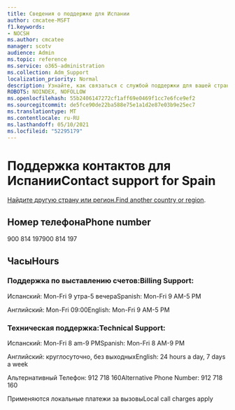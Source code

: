 ```yaml
---
title: Сведения о поддержке для Испании
author: cmcatee-MSFT
f1.keywords:
- NOCSH
ms.author: cmcatee
manager: scotv
audience: Admin
ms.topic: reference
ms.service: o365-administration
ms.collection: Adm_Support
localization_priority: Normal
description: Узнайте, как связаться с службой поддержки для вашей страны или региона.
ROBOTS: NOINDEX, NOFOLLOW
ms.openlocfilehash: 55b2406147272cf1aff69e0469f1cc7e6fce9ef2
ms.sourcegitcommit: de5fce90de22ba588e75e1a1d2e87e03b9e25ec7
ms.translationtype: MT
ms.contentlocale: ru-RU
ms.lasthandoff: 05/10/2021
ms.locfileid: "52295179"
---
```

# <a name="contact-support-for-spain"></a><span data-ttu-id="be990-103">Поддержка контактов для Испании</span><span class="sxs-lookup"><span data-stu-id="be990-103">Contact support for Spain</span></span>

<span data-ttu-id="be990-104">[Найдите другую страну или регион.](../../business-video/get-help-support.md)</span><span class="sxs-lookup"><span data-stu-id="be990-104">[Find another country or region](../../business-video/get-help-support.md).</span></span>

## <a name="phone-number"></a><span data-ttu-id="be990-105">Номер телефона</span><span class="sxs-lookup"><span data-stu-id="be990-105">Phone number</span></span>
<span data-ttu-id="be990-106">900 814 197</span><span class="sxs-lookup"><span data-stu-id="be990-106">900 814 197</span></span>

## <a name="hours"></a><span data-ttu-id="be990-107">Часы</span><span class="sxs-lookup"><span data-stu-id="be990-107">Hours</span></span>
### <a name="billing-support"></a><span data-ttu-id="be990-108">Поддержка по выставлению счетов:</span><span class="sxs-lookup"><span data-stu-id="be990-108">Billing Support:</span></span>

<span data-ttu-id="be990-109">Испанский: Mon-Fri 9 утра-5 вечера</span><span class="sxs-lookup"><span data-stu-id="be990-109">Spanish: Mon-Fri 9 AM-5 PM</span></span>

<span data-ttu-id="be990-110">Английский: Mon-Fri 09:00</span><span class="sxs-lookup"><span data-stu-id="be990-110">English: Mon-Fri 9 AM-5 PM</span></span>

### <a name="technical-support"></a><span data-ttu-id="be990-111">Техническая поддержка:</span><span class="sxs-lookup"><span data-stu-id="be990-111">Technical Support:</span></span>

<span data-ttu-id="be990-112">Испанский: Mon-Fri 8 am-9 PM</span><span class="sxs-lookup"><span data-stu-id="be990-112">Spanish: Mon-Fri 8 AM-9 PM</span></span>

<span data-ttu-id="be990-113">Английский: круглосуточно, без выходных</span><span class="sxs-lookup"><span data-stu-id="be990-113">English: 24 hours a day, 7 days a week</span></span>

<span data-ttu-id="be990-114">Альтернативный Телефон: 912 718 160</span><span class="sxs-lookup"><span data-stu-id="be990-114">Alternative Phone Number: 912 718 160</span></span>

<span data-ttu-id="be990-115">Применяются локальные платежи за вызовы</span><span class="sxs-lookup"><span data-stu-id="be990-115">Local call charges apply</span></span>
